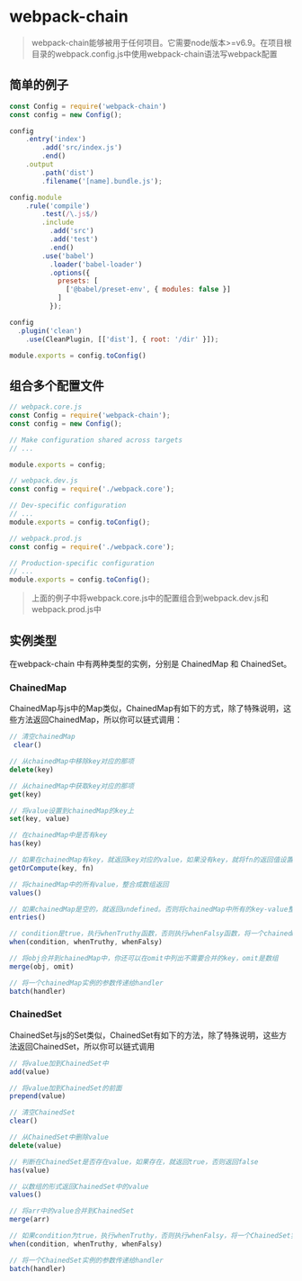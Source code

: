 # webpack-chain

> webpack-chain能够被用于任何项目。它需要node版本>=v6.9。在项目根目录的webpack.config.js中使用webpack-chain语法写webpack配置

## 简单的例子
```javascript
const Config = require('webpack-chain')
const config = new Config();

config
    .entry('index')
        .add('src/index.js')
        .end()
    .output
        .path('dist')
        .filename('[name].bundle.js');

config.module
    .rule('compile')
        .test(/\.js$/)
        .include
          .add('src')
          .add('test')
          .end()
        .use('babel')
          .loader('babel-loader')
          .options({
            presets: [
              ['@babel/preset-env', { modules: false }]
            ]
          });

config
  .plugin('clean')
    .use(CleanPlugin, [['dist'], { root: '/dir' }]);

module.exports = config.toConfig()
```

## 组合多个配置文件
```javascript
// webpack.core.js
const Config = require('webpack-chain');
const config = new Config();

// Make configuration shared across targets
// ...

module.exports = config;

// webpack.dev.js
const config = require('./webpack.core');

// Dev-specific configuration
// ...
module.exports = config.toConfig();

// webpack.prod.js
const config = require('./webpack.core');

// Production-specific configuration
// ...
module.exports = config.toConfig();
```

> 上面的例子中将webpack.core.js中的配置组合到webpack.dev.js和webpack.prod.js中

## 实例类型
在webpack-chain 中有两种类型的实例，分别是 ChainedMap 和 ChainedSet。
### ChainedMap
ChainedMap与js中的Map类似，ChainedMap有如下的方式，除了特殊说明，这些方法返回ChainedMap，所以你可以链式调用：
```javascript
// 清空chainedMap
 clear()
```

```javascript
// 从chainedMap中移除key对应的那项
delete(key)
```

```javascript
// 从chainedMap中获取key对应的那项
get(key)
```

```javascript
// 将value设置到chainedMap的key上
set(key, value)
```

```javascript
// 在chainedMap中是否有key
has(key)
```

```javascript
// 如果在chainedMap有key，就返回key对应的value，如果没有key，就将fn的返回值设置给key，并返回value
getOrCompute(key, fn)
```

```javascript
// 将chainedMap中的所有value，整合成数组返回
values()
```

```javascript
// 如果chainedMap是空的，就返回undefined。否则将chainedMap中所有的key-value整合成对象返回
entries()
```

```javascript
// condition是true，执行whenTruthy函数，否则执行whenFalsy函数，将一个chainedMap实例的参数传递给whenTruthy和whenFalsy
when(condition, whenTruthy, whenFalsy)
```

```javascript
// 将obj合并到chainedMap中，你还可以在omit中列出不需要合并的key，omit是数组
merge(obj, omit)
```

```javascript
// 将一个chainedMap实例的参数传递给handler
batch(handler)
```

### ChainedSet
ChainedSet与js的Set类似，ChainedSet有如下的方法，除了特殊说明，这些方法返回ChainedSet，所以你可以链式调用

```javascript
// 将value加到ChainedSet中
add(value)
```

```javascript
// 将value加到ChainedSet的前面
prepend(value)
```

```javascript
// 清空ChainedSet
clear()
```

```javascript
// 从ChainedSet中删除value
delete(value)
```

```javascript
// 判断在ChainedSet是否存在value，如果存在，就返回true，否则返回false
has(value)
```

```javascript
// 以数组的形式返回ChainedSet中的value
values()
```

```javascript
// 将arr中的value合并到ChainedSet
merge(arr)
```

```javascript
// 如果condition为true，执行whenTruthy，否则执行whenFalsy，将一个ChainedSet实例的参数传递给whenTruthy和whenFalsy
when(condition, whenTruthy, whenFalsy)
```

```javascript
// 将一个ChainedSet实例的参数传递给handler
batch(handler)
```